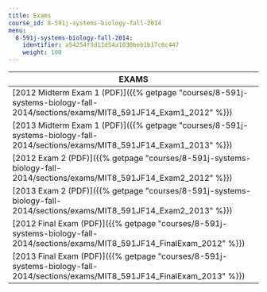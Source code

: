 ```yaml
---
title: Exams
course_id: 8-591j-systems-biology-fall-2014
menu:
  8-591j-systems-biology-fall-2014:
    identifier: a54254f5d11d54a1030beb1b17c6c447
    weight: 100
---
```

| EXAMS |
| --- |
| [2012 Midterm Exam 1 (PDF)]({{% getpage "courses/8-591j-systems-biology-fall-2014/sections/exams/MIT8_591JF14_Exam1_2012" %}}) |
| [2013 Midterm Exam 1 (PDF)]({{% getpage "courses/8-591j-systems-biology-fall-2014/sections/exams/MIT8_591JF14_Exam1_2013" %}}) |
| [2012 Exam 2 (PDF)]({{% getpage "courses/8-591j-systems-biology-fall-2014/sections/exams/MIT8_591JF14_Exam2_2012" %}}) |
| [2013 Exam 2 (PDF)]({{% getpage "courses/8-591j-systems-biology-fall-2014/sections/exams/MIT8_591JF14_Exam2_2013" %}}) |
| [2012 Final Exam (PDF)]({{% getpage "courses/8-591j-systems-biology-fall-2014/sections/exams/MIT8_591JF14_FinalExam_2012" %}}) |
| [2013 Final Exam (PDF)]({{% getpage "courses/8-591j-systems-biology-fall-2014/sections/exams/MIT8_591JF14_FinalExam_2013" %}})